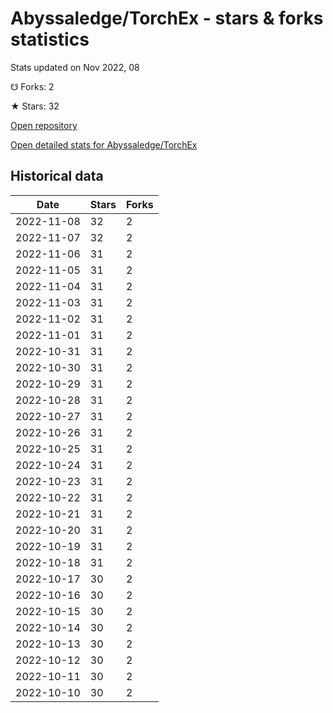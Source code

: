 # Abyssaledge/TorchEx - stars & forks statistics

Stats updated on Nov 2022, 08

☋ Forks: 2

★ Stars: 32

[Open repository](https://github.com/Abyssaledge/TorchEx)

[Open detailed stats for Abyssaledge/TorchEx](https://reviewgithub.com/rep/Abyssaledge/TorchEx)

## Historical data
| Date | Stars | Forks |
|------|-------|-------|
| 2022-11-08 | 32 | 2 | 
| 2022-11-07 | 32 | 2 | 
| 2022-11-06 | 31 | 2 | 
| 2022-11-05 | 31 | 2 | 
| 2022-11-04 | 31 | 2 | 
| 2022-11-03 | 31 | 2 | 
| 2022-11-02 | 31 | 2 | 
| 2022-11-01 | 31 | 2 | 
| 2022-10-31 | 31 | 2 | 
| 2022-10-30 | 31 | 2 | 
| 2022-10-29 | 31 | 2 | 
| 2022-10-28 | 31 | 2 | 
| 2022-10-27 | 31 | 2 | 
| 2022-10-26 | 31 | 2 | 
| 2022-10-25 | 31 | 2 | 
| 2022-10-24 | 31 | 2 | 
| 2022-10-23 | 31 | 2 | 
| 2022-10-22 | 31 | 2 | 
| 2022-10-21 | 31 | 2 | 
| 2022-10-20 | 31 | 2 | 
| 2022-10-19 | 31 | 2 | 
| 2022-10-18 | 31 | 2 | 
| 2022-10-17 | 30 | 2 | 
| 2022-10-16 | 30 | 2 | 
| 2022-10-15 | 30 | 2 | 
| 2022-10-14 | 30 | 2 | 
| 2022-10-13 | 30 | 2 | 
| 2022-10-12 | 30 | 2 | 
| 2022-10-11 | 30 | 2 | 
| 2022-10-10 | 30 | 2 | 

